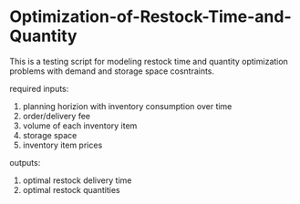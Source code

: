 # Optimization-of-Restock-Time-and-Quantity

This is a testing script for modeling restock time and quantity optimization problems with demand and storage space cosntraints.

required inputs:
1. planning horizion with inventory consumption over time
2. order/delivery fee
3. volume of each inventory item
4. storage space
5. inventory item prices

outputs:
1. optimal restock delivery time
2. optimal restock quantities
